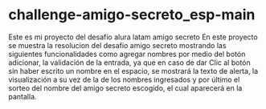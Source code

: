 # challenge-amigo-secreto_esp-main
Este es mi proyecto del desafío alura latam amigo secreto
En este proyecto se muestra la resolucion del desafio amigo secreto mostrando las siguientes funcionalidades como agregar nombres por medio del botón adicionar, la validación de la entrada, ya que en caso de dar Clic al botón sin haber escrito un nombre en el espacio, se mostrará la texto de alerta, la visualización a su vez de la de los nombres ingresados y por último el sorteo del nombre del amigo secreto escogido, el cual aparecerá en la pantalla.
